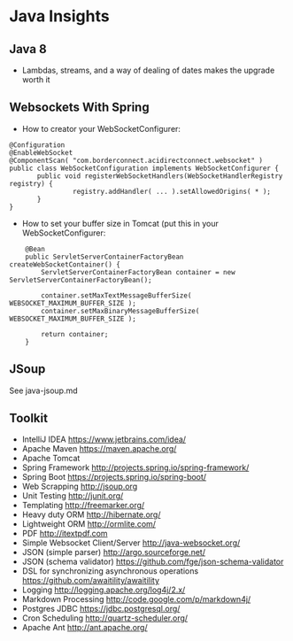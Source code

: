 Java Insights
=================

Java 8
------

* Lambdas, streams, and a way of dealing of dates makes the upgrade worth it

Websockets With Spring
----------------------

* How to creator your WebSocketConfigurer:

```
@Configuration
@EnableWebSocket
@ComponentScan( "com.borderconnect.acidirectconnect.websocket" )
public class WebSocketConfiguration implements WebSocketConfigurer {
       public void registerWebSocketHandlers(WebSocketHandlerRegistry registry) {
                registry.addHandler( ... ).setAllowedOrigins( * );
       }
}
```

* How to set your buffer size in Tomcat (put this in your WebSocketConfigurer:

```
    @Bean
    public ServletServerContainerFactoryBean createWebSocketContainer() {
        ServletServerContainerFactoryBean container = new ServletServerContainerFactoryBean();

        container.setMaxTextMessageBufferSize( WEBSOCKET_MAXIMUM_BUFFER_SIZE );
        container.setMaxBinaryMessageBufferSize( WEBSOCKET_MAXIMUM_BUFFER_SIZE );

        return container;
    }
```

JSoup
-----

See java-jsoup.md

Toolkit
-------

* IntelliJ IDEA https://www.jetbrains.com/idea/
* Apache Maven https://maven.apache.org/
* Apache Tomcat
* Spring Framework http://projects.spring.io/spring-framework/
* Spring Boot https://projects.spring.io/spring-boot/
* Web Scrapping http://jsoup.org
* Unit Testing http://junit.org/
* Templating http://freemarker.org/
* Heavy duty ORM http://hibernate.org/
* Lightweight ORM http://ormlite.com/
* PDF http://itextpdf.com	
* Simple Websocket Client/Server http://java-websocket.org/
* JSON (simple parser) http://argo.sourceforge.net/
* JSON (schema validator) https://github.com/fge/json-schema-validator
* DSL for synchronizing asynchronous operations https://github.com/awaitility/awaitility
* Logging http://logging.apache.org/log4j/2.x/
* Markdown Processing http://code.google.com/p/markdown4j/
* Postgres JDBC https://jdbc.postgresql.org/
* Cron Scheduling http://quartz-scheduler.org/
* Apache Ant http://ant.apache.org/
